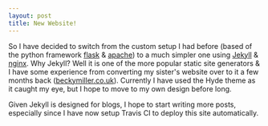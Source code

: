 ```yaml
---
layout: post
title: New Website!
---
```


So I have decided to switch from the custom setup I had before (based of the python framework [flask](http://flask.pocoo.org) & [apache](http://apache.org)) to a much simpler one using [Jekyll](http://jekyllrb.com) & [nginx](http://nginx.org). Why Jekyll? Well it is one of the more popular static site generators & I have some experience from converting my sister's website over to it a few months back ([beckymiller.co.uk](http://beckymiller.co.uk)). Currently I have used the Hyde theme as it caught my eye, but I hope to move to my own design before long.

Given Jekyll is designed for blogs, I hope to start writing more posts, especially since I have now setup Travis CI to deploy this site automatically.
